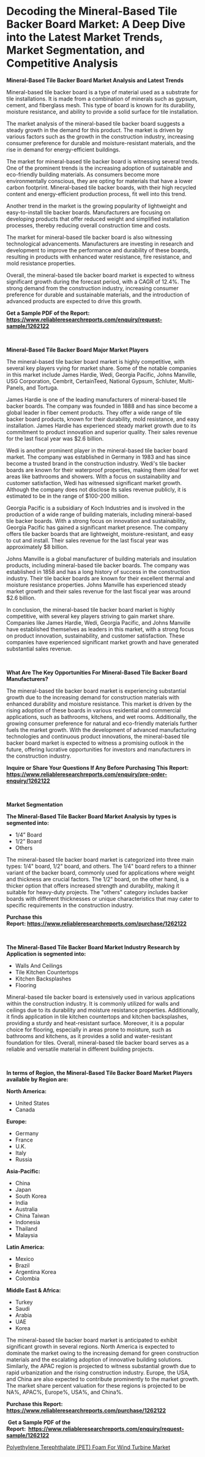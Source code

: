 <p><h1>Decoding the Mineral-Based Tile Backer Board Market: A Deep Dive into the Latest Market Trends, Market Segmentation, and Competitive Analysis</h1></p><p><strong>Mineral-Based Tile Backer Board Market Analysis and Latest Trends</strong></p>
<p><p>Mineral-based tile backer board is a type of material used as a substrate for tile installations. It is made from a combination of minerals such as gypsum, cement, and fiberglass mesh. This type of board is known for its durability, moisture resistance, and ability to provide a solid surface for tile installation.</p><p>The market analysis of the mineral-based tile backer board suggests a steady growth in the demand for this product. The market is driven by various factors such as the growth in the construction industry, increasing consumer preference for durable and moisture-resistant materials, and the rise in demand for energy-efficient buildings.</p><p>The market for mineral-based tile backer board is witnessing several trends. One of the prominent trends is the increasing adoption of sustainable and eco-friendly building materials. As consumers become more environmentally conscious, they are opting for materials that have a lower carbon footprint. Mineral-based tile backer boards, with their high recycled content and energy-efficient production process, fit well into this trend.</p><p>Another trend in the market is the growing popularity of lightweight and easy-to-install tile backer boards. Manufacturers are focusing on developing products that offer reduced weight and simplified installation processes, thereby reducing overall construction time and costs.</p><p>The market for mineral-based tile backer board is also witnessing technological advancements. Manufacturers are investing in research and development to improve the performance and durability of these boards, resulting in products with enhanced water resistance, fire resistance, and mold resistance properties.</p><p>Overall, the mineral-based tile backer board market is expected to witness significant growth during the forecast period, with a CAGR of 12.4%. The strong demand from the construction industry, increasing consumer preference for durable and sustainable materials, and the introduction of advanced products are expected to drive this growth.</p></p>
<p><strong>Get a Sample PDF of the Report:&nbsp; <a href="https://www.reliableresearchreports.com/enquiry/request-sample/1262122">https://www.reliableresearchreports.com/enquiry/request-sample/1262122</a></strong></p>
<p>&nbsp;</p>
<p><strong>Mineral-Based Tile Backer Board Major Market Players</strong></p>
<p><p>The mineral-based tile backer board market is highly competitive, with several key players vying for market share. Some of the notable companies in this market include James Hardie, Wedi, Georgia Pacific, Johns Manville, USG Corporation, Cembrit, CertainTeed, National Gypsum, Schluter, Multi-Panels, and Tortuga.</p><p>James Hardie is one of the leading manufacturers of mineral-based tile backer boards. The company was founded in 1888 and has since become a global leader in fiber cement products. They offer a wide range of tile backer board products, known for their durability, mold resistance, and easy installation. James Hardie has experienced steady market growth due to its commitment to product innovation and superior quality. Their sales revenue for the last fiscal year was $2.6 billion.</p><p>Wedi is another prominent player in the mineral-based tile backer board market. The company was established in Germany in 1983 and has since become a trusted brand in the construction industry. Wedi's tile backer boards are known for their waterproof properties, making them ideal for wet areas like bathrooms and showers. With a focus on sustainability and customer satisfaction, Wedi has witnessed significant market growth. Although the company does not disclose its sales revenue publicly, it is estimated to be in the range of $100-200 million.</p><p>Georgia Pacific is a subsidiary of Koch Industries and is involved in the production of a wide range of building materials, including mineral-based tile backer boards. With a strong focus on innovation and sustainability, Georgia Pacific has gained a significant market presence. The company offers tile backer boards that are lightweight, moisture-resistant, and easy to cut and install. Their sales revenue for the last fiscal year was approximately $8 billion.</p><p>Johns Manville is a global manufacturer of building materials and insulation products, including mineral-based tile backer boards. The company was established in 1858 and has a long history of success in the construction industry. Their tile backer boards are known for their excellent thermal and moisture resistance properties. Johns Manville has experienced steady market growth and their sales revenue for the last fiscal year was around $2.6 billion.</p><p>In conclusion, the mineral-based tile backer board market is highly competitive, with several key players striving to gain market share. Companies like James Hardie, Wedi, Georgia Pacific, and Johns Manville have established themselves as leaders in this market, with a strong focus on product innovation, sustainability, and customer satisfaction. These companies have experienced significant market growth and have generated substantial sales revenue.</p></p>
<p>&nbsp;</p>
<p><strong>What Are The Key Opportunities For Mineral-Based Tile Backer Board Manufacturers?</strong></p>
<p><p>The mineral-based tile backer board market is experiencing substantial growth due to the increasing demand for construction materials with enhanced durability and moisture resistance. This market is driven by the rising adoption of these boards in various residential and commercial applications, such as bathrooms, kitchens, and wet rooms. Additionally, the growing consumer preference for natural and eco-friendly materials further fuels the market growth. With the development of advanced manufacturing technologies and continuous product innovations, the mineral-based tile backer board market is expected to witness a promising outlook in the future, offering lucrative opportunities for investors and manufacturers in the construction industry.</p></p>
<p><strong>Inquire or Share Your Questions If Any Before Purchasing This Report: <a href="https://www.reliableresearchreports.com/enquiry/pre-order-enquiry/1262122">https://www.reliableresearchreports.com/enquiry/pre-order-enquiry/1262122</a></strong></p>
<p>&nbsp;</p>
<p><strong>Market Segmentation</strong></p>
<p><strong>The Mineral-Based Tile Backer Board Market Analysis by types is segmented into:</strong></p>
<p><ul><li>1/4” Board</li><li>1/2” Board</li><li>Others</li></ul></p>
<p><p>The mineral-based tile backer board market is categorized into three main types: 1/4" board, 1/2" board, and others. The 1/4" board refers to a thinner variant of the backer board, commonly used for applications where weight and thickness are crucial factors. The 1/2" board, on the other hand, is a thicker option that offers increased strength and durability, making it suitable for heavy-duty projects. The "others" category includes backer boards with different thicknesses or unique characteristics that may cater to specific requirements in the construction industry.</p></p>
<p><strong>Purchase this Report:&nbsp;<a href="https://www.reliableresearchreports.com/purchase/1262122">https://www.reliableresearchreports.com/purchase/1262122</a></strong></p>
<p>&nbsp;</p>
<p><strong>The Mineral-Based Tile Backer Board Market Industry Research by Application is segmented into:</strong></p>
<p><ul><li>Walls And Ceilings</li><li>Tile Kitchen Countertops</li><li>Kitchen Backsplashes</li><li>Flooring</li></ul></p>
<p><p>Mineral-based tile backer board is extensively used in various applications within the construction industry. It is commonly utilized for walls and ceilings due to its durability and moisture resistance properties. Additionally, it finds application in tile kitchen countertops and kitchen backsplashes, providing a sturdy and heat-resistant surface. Moreover, it is a popular choice for flooring, especially in areas prone to moisture, such as bathrooms and kitchens, as it provides a solid and water-resistant foundation for tiles. Overall, mineral-based tile backer board serves as a reliable and versatile material in different building projects.</p></p>
<p>&nbsp;</p>
<p><strong>In terms of Region, the Mineral-Based Tile Backer Board Market Players available by Region are:</strong></p>
<p>
    <p> <strong> North America: </strong>
        <ul>
            <li>United States</li>
            <li>Canada</li>
        </ul>
        </p> 
    <p> <strong> Europe: </strong>
        <ul>
            <li>Germany</li>
            <li>France</li>
            <li>U.K.</li>
            <li>Italy</li>
            <li>Russia</li>
        </ul>
        </p> 
    <p> <strong> Asia-Pacific: </strong>
        <ul>
            <li>China</li>
            <li>Japan</li>
            <li>South Korea</li>
            <li>India</li>
            <li>Australia</li>
            <li>China Taiwan</li>
            <li>Indonesia</li>
            <li>Thailand</li>
            <li>Malaysia</li>
        </ul>
        </p> 
    <p> <strong> Latin America: </strong>
        <ul>
            <li>Mexico</li>
            <li>Brazil</li>
            <li>Argentina Korea</li>
            <li>Colombia</li>
        </ul>
        </p> 
    <p> <strong> Middle East & Africa: </strong>
        <ul>
            <li>Turkey</li>
            <li>Saudi</li>
            <li>Arabia</li>
            <li>UAE</li>
            <li>Korea</li>
        </ul>
    </p>
    </p>
<p><p>The mineral-based tile backer board market is anticipated to exhibit significant growth in several regions. North America is expected to dominate the market owing to the increasing demand for green construction materials and the escalating adoption of innovative building solutions. Similarly, the APAC region is projected to witness substantial growth due to rapid urbanization and the rising construction industry. Europe, the USA, and China are also expected to contribute prominently to the market growth. The market share percent valuation for these regions is projected to be NA%, APAC%, Europe%, USA%, and China%.</p></p>
<p><strong>Purchase this Report: <a href="https://www.reliableresearchreports.com/purchase/1262122">https://www.reliableresearchreports.com/purchase/1262122</a></strong></p>
<p>&nbsp;<strong>Get a Sample PDF of the Report:&nbsp;&nbsp;<a href="https://www.reliableresearchreports.com/enquiry/request-sample/1262122">https://www.reliableresearchreports.com/enquiry/request-sample/1262122</a></strong></p>
<p><strong></strong></p>
<p><p><a href="https://github.com/GroverBarry/Market-Research-Report-List-2/blob/main/polyethylene-terephthalate-pet-foam-for-wind-turbine-market.md">Polyethylene Terephthalate (PET) Foam For Wind Turbine Market</a></p></p>